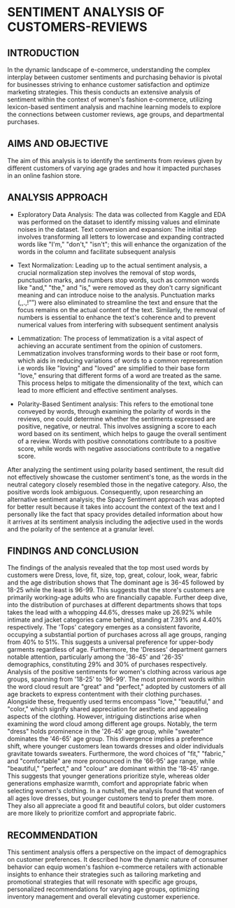 # SENTIMENT ANALYSIS OF CUSTOMERS-REVIEWS


## INTRODUCTION
In the dynamic landscape of e-commerce, understanding the complex interplay between customer sentiments and purchasing behavior is pivotal for businesses striving to enhance customer satisfaction and optimize marketing strategies. This thesis conducts an extensive analysis of sentiment within the context of women's fashion e-commerce, utilizing lexicon-based sentiment analysis and machine learning models to explore the connections between customer reviews, age groups, and departmental purchases.

## AIMS AND OBJECTIVE
The aim of this analysis is to identify the sentiments from reviews given by different customers of varying age grades and how it impacted purchases in an online fashion store.

## ANALYSIS APPROACH
- Exploratory Data Analysis: The data was collected from Kaggle and EDA was performed on the dataset to identify missing values and eliminate noises in the dataset.
Text conversion and expansion: The initial step involves transforming all letters to lowercase and expanding contracted words like "I'm," "don't,"  "isn't"; this will enhance the organization of the words in the column and facilitate subsequent analysis

- Text Normalization: Leading up to the actual sentiment analysis, a crucial normalization step involves the removal of stop words, punctuation marks, and numbers stop words, such as common words like "and," "the," and "is," were removed as they don't carry significant meaning and can introduce noise to the analysis. Punctuation marks (,,.,!””) were also eliminated to streamline the text and ensure that the focus remains on the actual content of the text. Similarly, the removal of numbers is essential to enhance the text's coherence and to prevent numerical values from interfering with subsequent sentiment analysis

- Lemmatization: The process of lemmatization is a vital aspect of achieving an accurate sentiment from the opinion of customers. Lemmatization involves transforming words to their base or root form, which aids in reducing variations of words to a common representation i.e words like "loving" and "loved" are simplified to their base form "love," ensuring that different forms of a word are treated as the same. This process helps to mitigate the dimensionality of the text, which can lead to more efficient and effective sentiment analyses.
- Polarity-Based Sentiment analysis: This refers to the emotional tone conveyed by words, through examining the polarity of words in the reviews, one could determine whether the sentiments expressed are positive, negative, or neutral. This involves assigning a score to each word based on its sentiment, which helps to gauge the overall sentiment of a review. Words with positive connotations contribute to a positive score, while words with negative associations contribute to a negative score.

After analyzing the sentiment using polarity based sentiment, the result did not effectively showcase the customer sentiment's tone, as the words in the neutral category closely resembled those in the negative category. Also, the positive words look ambiguous. 
Consequently, upon researching an alternative sentiment analysis; the Spacy Sentiment approach was adopted for better result because it takes into account the context of the text and I personally like the fact that spacy provides detailed information about how it arrives at its sentiment analysis including the adjective used in the words and the polarity of the sentence at a granular level.


## FINDINGS AND CONCLUSION
The findings of the analysis revealed that the top most used words by customers were Dress, love, fit, size, top, great, colour, look, wear, fabric and the age distribution shows that The dominant age is 36-45 followed by 18-25 while the least is 96-99. This suggests that the store's customers are primarily working-age adults who are financially capable. 
Further deep dive, into the distribution of purchases at different departments shows that tops takes the lead with a whopping 44.6%, dresses make up 26.92% while intimate and jacket categories came behind, standing at 7.39% and 4.40% respectively. The 'Tops' category emerges as a consistent favorite, occupying a substantial portion of purchases across all age groups, ranging from 40% to 51%. This suggests a universal preference for upper-body garments regardless of age. Furthermore, the 'Dresses' department garners notable attention, particularly among the '36-45' and '26-35' demographics, constituting 29% and 30% of purchases respectively.
Analysis of the positive sentiments for women's clothing across various age groups, spanning from '18-25' to '96-99'. The most prominent words within the word cloud result are "great" and "perfect," adopted by customers of all age brackets to express contentment with their clothing purchases. Alongside these, frequently used terms encompass "love," "beautiful," and "color," which signify shared appreciation for aesthetic and appealing aspects of the clothing.
However, intriguing distinctions arise when examining the word cloud among different age groups. Notably, the term "dress" holds prominence in the '26-45' age group, while "sweater" dominates the '46-65' age group. This divergence implies a preference shift, where younger customers lean towards dresses and older individuals gravitate towards sweaters. Furthermore, the word choices of "fit," "fabric," and "comfortable" are more pronounced in the '66-95' age range, while "beautiful," "perfect," and "colour" are dominant within the '18-45' range. This suggests that younger generations prioritize style, whereas older generations emphasize warmth, comfort and appropriate fabric when selecting women's clothing. 
In a nutshell, the analysis found that women of all ages love dresses, but younger customers tend to prefer them more. They also all appreciate a good fit and beautiful colors, but older customers are more likely to prioritize comfort and appropriate fabric.
## RECOMMENDATION
This sentiment analysis offers a perspective on the impact of demographics on customer preferences. It described how the dynamic nature of consumer behavior can equip women's fashion e-commerce retailers with actionable insights to enhance their strategies such as tailoring marketing and promotional strategies that will resonate with specific age groups, personalized recommendations for varying age groups, optimizing inventory management and overall elevating customer experience.
